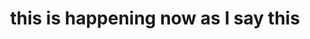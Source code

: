 ---
title: this is happening now as I say this
next: all of this can only lead to a singular conclusion
type: fragment
tags:
- fragment
- now
---